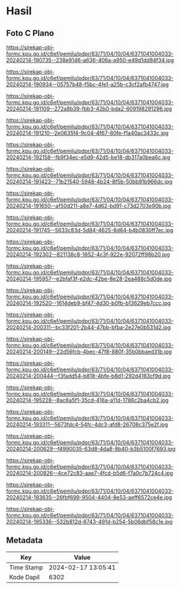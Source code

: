 # Hasil

## Foto C Plano

https://sirekap-obj-formc.kpu.go.id/c6ef/pemilu/pdpr/63/71/04/10/04/6371041004033-20240214-190735--238e9146-a636-406a-a950-e49d1dd84f34.jpg

https://sirekap-obj-formc.kpu.go.id/c6ef/pemilu/pdpr/63/71/04/10/04/6371041004033-20240214-190934--05757b48-f5bc-4fe1-a25b-c3cf2afb4747.jpg

https://sirekap-obj-formc.kpu.go.id/c6ef/pemilu/pdpr/63/71/04/10/04/6371041004033-20240214-191109--272a8b39-fbb3-42b0-bda2-609198291296.jpg

https://sirekap-obj-formc.kpu.go.id/c6ef/pemilu/pdpr/63/71/04/10/04/6371041004033-20240214-191210--2e0635f4-9c04-4f67-80fe-f1a40ac3433c.jpg

https://sirekap-obj-formc.kpu.go.id/c6ef/pemilu/pdpr/63/71/04/10/04/6371041004033-20240214-192158--fb9f34ec-e5d9-42d5-be18-db317a0bea6c.jpg

https://sirekap-obj-formc.kpu.go.id/c6ef/pemilu/pdpr/63/71/04/10/04/6371041004033-20240214-191423--71b21540-5948-4b24-8f5b-50bb91b966dc.jpg

https://sirekap-obj-formc.kpu.go.id/c6ef/pemilu/pdpr/63/71/04/10/04/6371041004033-20240214-191650--af50d211-a8e7-4d62-bd91-c73d2703e90b.jpg

https://sirekap-obj-formc.kpu.go.id/c6ef/pemilu/pdpr/63/71/04/10/04/6371041004033-20240214-191745--5633c83d-5d84-4625-8d64-b4b0830ff7ec.jpg

https://sirekap-obj-formc.kpu.go.id/c6ef/pemilu/pdpr/63/71/04/10/04/6371041004033-20240214-192302--821138c8-1852-4c3f-922e-92072ff98b20.jpg

https://sirekap-obj-formc.kpu.go.id/c6ef/pemilu/pdpr/63/71/04/10/04/6371041004033-20240214-195957--e2bfaf3f-e2dc-42be-8e28-2ea488c5d0de.jpg

https://sirekap-obj-formc.kpu.go.id/c6ef/pemilu/pdpr/63/71/04/10/04/6371041004033-20240214-192520--1614deb9-bf47-4d30-b0fb-b13629eb7ccc.jpg

https://sirekap-obj-formc.kpu.go.id/c6ef/pemilu/pdpr/63/71/04/10/04/6371041004033-20240214-200311--bc33f201-2b44-47bb-bfba-2e27e0b531d2.jpg

https://sirekap-obj-formc.kpu.go.id/c6ef/pemilu/pdpr/63/71/04/10/04/6371041004033-20240214-200149--22d56fcb-4bec-47f8-880f-35b0bbaed31b.jpg

https://sirekap-obj-formc.kpu.go.id/c6ef/pemilu/pdpr/63/71/04/10/04/6371041004033-20240214-200444--f3fadd54-b818-4bfe-b8d1-292d4163cf9d.jpg

https://sirekap-obj-formc.kpu.go.id/c6ef/pemilu/pdpr/63/71/04/10/04/6371041004033-20240214-195228--8ac6a5f1-35cd-416a-a11d-1786c2ba4cb2.jpg

https://sirekap-obj-formc.kpu.go.id/c6ef/pemilu/pdpr/63/71/04/10/04/6371041004033-20240214-193311--5673fdc4-54fc-4dc3-afd8-26708c375e2f.jpg

https://sirekap-obj-formc.kpu.go.id/c6ef/pemilu/pdpr/63/71/04/10/04/6371041004033-20240214-200629--f4990035-63d8-4da8-8b40-b3b5100f7693.jpg

https://sirekap-obj-formc.kpu.go.id/c6ef/pemilu/pdpr/63/71/04/10/04/6371041004033-20240214-200826--4ce72c83-aae7-4fcd-b5d6-f7a0c7b724c4.jpg

https://sirekap-obj-formc.kpu.go.id/c6ef/pemilu/pdpr/63/71/04/10/04/6371041004033-20240214-193635--26fbf699-9504-4404-8e53-aeff6572ce4e.jpg

https://sirekap-obj-formc.kpu.go.id/c6ef/pemilu/pdpr/63/71/04/10/04/6371041004033-20240214-195336--532b812d-6743-491d-b254-5b06dbf58c1e.jpg


## Metadata

| Key        | Value               |
| ---------- | ------------------- |
| Time Stamp | 2024-02-17 13:05:41 |
| Kode Dapil | 6302                |



